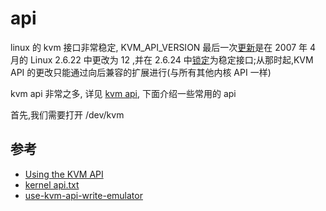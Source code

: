 
# api

linux 的 kvm 接口非常稳定, KVM_API_VERSION 最后一次[更新](https://git.kernel.org/cgit/linux/kernel/git/torvalds/linux.git/commit/?id=2ff81f70b56dc1cdd3bf2f08414608069db6ef1a)是在 2007 年 4 月的 Linux 2.6.22 中更改为 12 ,并在 2.6.24 中[锁定](https://git.kernel.org/cgit/linux/kernel/git/torvalds/linux.git/commit/?id=dea8caee7b6971ae90e9d303b5d98dbf2dafed53)为稳定接口;从那时起,KVM API 的更改只能通过向后兼容的扩展进行(与所有其他内核 API 一样)

kvm api 非常之多, 详见 [kvm api](https://docs.kernel.org/virt/kvm/api.html), 下面介绍一些常用的 api

首先,我们需要打开 /dev/kvm 

## 参考

- [Using the KVM API](https://lwn.net/Articles/658511/)
- [kernel api.txt](https://kernel.org/doc/Documentation/virtual/kvm/api.txt)
- [use-kvm-api-write-emulator](https://soulxu.github.io/blog/2014/08/11/use-kvm-api-write-emulator/)